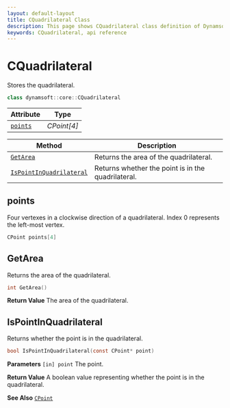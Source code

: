```yaml
---
layout: default-layout
title: CQuadrilateral Class
description: This page shows CQuadrilateral class definition of Dynamsoft Document Normalizer SDK C++ Edition.
keywords: CQuadrilateral, api reference
---
```



# CQuadrilateral

Stores the quadrilateral.  

```cpp
class dynamsoft::core::CQuadrilateral
```
  
| Attribute | Type |
|---------- | ---- |
| [`points`](#points) | *CPoint[4]* |

| Method | Description |
|--------|-------------|
| [`GetArea`](#getarea) | Returns the area of the quadrilateral. |
| [`IsPointInQuadrilateral`](#ispointinquadrilateral) | Returns whether the point is in the quadrilateral. |

## points

Four vertexes in a clockwise direction of a quadrilateral. Index 0 represents the left-most vertex.

```cpp
CPoint points[4]
```

## GetArea

Returns the area of the quadrilateral.

```cpp
int GetArea()
```

**Return Value**
The area of the quadrilateral.

## IsPointInQuadrilateral

Returns whether the point is in the quadrilateral.

```c
bool IsPointInQuadrilateral(const CPoint* point)
```

**Parameters**
`[in] point` The point.

**Return Value**
A boolean value representing whether the point is in the quadrilateral.

**See Also**
[`CPoint`](point.md)
